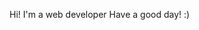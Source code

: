 Hi!
I'm a web developer
Have a good day! :)

<!---
MuadDib3/MuadDib3 is a ✨ special ✨ repository because its `README.md` (this file) appears on your GitHub profile.
You can click the Preview link to take a look at your changes.
--->
